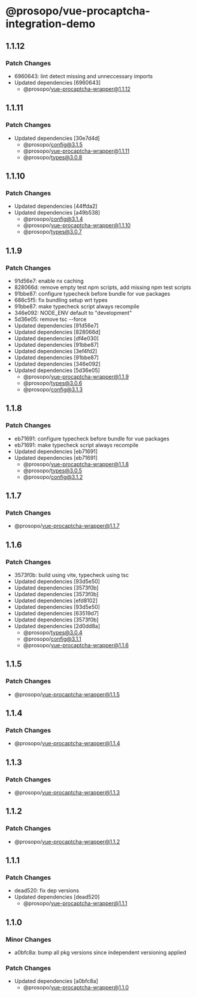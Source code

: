 # @prosopo/vue-procaptcha-integration-demo

## 1.1.12
### Patch Changes

- 6960643: lint detect missing and unneccessary imports
- Updated dependencies [6960643]
  - @prosopo/vue-procaptcha-wrapper@1.1.12

## 1.1.11
### Patch Changes

- Updated dependencies [30e7d4d]
  - @prosopo/config@3.1.5
  - @prosopo/vue-procaptcha-wrapper@1.1.11
  - @prosopo/types@3.0.8

## 1.1.10
### Patch Changes

- Updated dependencies [44ffda2]
- Updated dependencies [a49b538]
  - @prosopo/config@3.1.4
  - @prosopo/vue-procaptcha-wrapper@1.1.10
  - @prosopo/types@3.0.7

## 1.1.9
### Patch Changes

- 91d56e7: enable nx caching
- 828066d: remove empty test npm scripts, add missing npm test scripts
- 91bbe87: configure typecheck before bundle for vue packages
- 686c5f5: fix bundling setup wrt types
- 91bbe87: make typecheck script always recompile
- 346e092: NODE_ENV default to "development"
- 5d36e05: remove tsc --force
- Updated dependencies [91d56e7]
- Updated dependencies [828066d]
- Updated dependencies [df4e030]
- Updated dependencies [91bbe87]
- Updated dependencies [3ef4fd2]
- Updated dependencies [91bbe87]
- Updated dependencies [346e092]
- Updated dependencies [5d36e05]
  - @prosopo/vue-procaptcha-wrapper@1.1.9
  - @prosopo/types@3.0.6
  - @prosopo/config@3.1.3

## 1.1.8
### Patch Changes

- eb71691: configure typecheck before bundle for vue packages
- eb71691: make typecheck script always recompile
- Updated dependencies [eb71691]
- Updated dependencies [eb71691]
  - @prosopo/vue-procaptcha-wrapper@1.1.8
  - @prosopo/types@3.0.5
  - @prosopo/config@3.1.2

## 1.1.7
### Patch Changes

  - @prosopo/vue-procaptcha-wrapper@1.1.7

## 1.1.6
### Patch Changes

- 3573f0b: build using vite, typecheck using tsc
- Updated dependencies [93d5e50]
- Updated dependencies [3573f0b]
- Updated dependencies [3573f0b]
- Updated dependencies [efd8102]
- Updated dependencies [93d5e50]
- Updated dependencies [63519d7]
- Updated dependencies [3573f0b]
- Updated dependencies [2d0dd8a]
  - @prosopo/types@3.0.4
  - @prosopo/config@3.1.1
  - @prosopo/vue-procaptcha-wrapper@1.1.6

## 1.1.5
### Patch Changes

  - @prosopo/vue-procaptcha-wrapper@1.1.5

## 1.1.4
### Patch Changes

  - @prosopo/vue-procaptcha-wrapper@1.1.4

## 1.1.3
### Patch Changes

  - @prosopo/vue-procaptcha-wrapper@1.1.3

## 1.1.2
### Patch Changes

  - @prosopo/vue-procaptcha-wrapper@1.1.2

## 1.1.1
### Patch Changes

- dead520: fix dep versions
- Updated dependencies [dead520]
  - @prosopo/vue-procaptcha-wrapper@1.1.1

## 1.1.0

### Minor Changes

- a0bfc8a: bump all pkg versions since independent versioning applied

### Patch Changes

- Updated dependencies [a0bfc8a]
  - @prosopo/vue-procaptcha-wrapper@1.1.0
